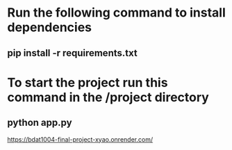 # Run the following command to install dependencies

## pip install -r requirements.txt

# To start the project run this command in the /project directory

## python app.py
https://bdat1004-final-project-xyao.onrender.com/
